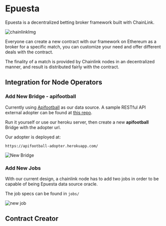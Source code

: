 # Epuesta

Epuesta is a decentralized betting broker framework built with ChainLink.

![chainlinkImg](https://blog.chain.link/content/images/size/w2000/2019/07/Growing-Chainlink--1-.png)

Everyone can create a new contract with our framework on Ethereum as a broker for a specific match, you can customize your need and offer different deals with the contract.

The finality of a match is provided by Chainlink nodes in an decentralized manner, and result is distributed fairly with the contract.

## Integration for Node Operators

### Add New Bridge - apifootball

Currently using [Apifootball](https://apifootball.com/documentation/) as our data source.
A sample RESTful API external adopter can be found at [this repo](https://github.com/antoncoding/apifootball-adopter).

Run it yourself or use our heroku server, then create a new **apifootball** Bridge with the adopter url.

Our adopter is deployed at:

```url
https://apifootball-adopter.herokuapp.com/
```

![New Bridge](https://i.imgur.com/Rk7AIrR.png)

### Add New Jobs

With our current design, a chainlink node has to add two jobs in order to be capable of being Epuesta data source oracle.

The job specs can be found in `jobs/`

![new job](https://i.imgur.com/2YcYTgh.png)

## Contract Creator

